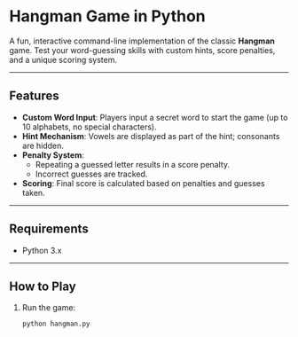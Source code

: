# Hangman Game in Python  

A fun, interactive command-line implementation of the classic **Hangman** game. Test your word-guessing skills with custom hints, score penalties, and a unique scoring system.

---

## Features  

- **Custom Word Input**: Players input a secret word to start the game (up to 10 alphabets, no special characters).  
- **Hint Mechanism**: Vowels are displayed as part of the hint; consonants are hidden.  
- **Penalty System**:  
  - Repeating a guessed letter results in a score penalty.  
  - Incorrect guesses are tracked.  
- **Scoring**: Final score is calculated based on penalties and guesses taken.  

---

## Requirements  

- Python 3.x  

---

## How to Play  

1. Run the game:  
   ```bash
   python hangman.py
